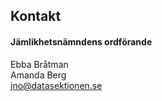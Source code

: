 ## Kontakt

#### Jämlikhetsnämndens ordförande

Ebba Bråtman</br>
Amanda Berg</br>
[jno@datasektionen.se](mailto:jno@datasektionen.se)